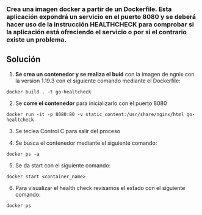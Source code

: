 ### Crea una imagen docker a partir de un Dockerfile. Esta aplicación expondrá un servicio en el puerto 8080 y se deberá hacer uso de la instrucción HEALTHCHECK para comprobar si la aplicación está ofreciendo el servicio o por si el contrario existe un problema.

## Solución

1. **Se crea un contenedor y se realiza el buid** con la imagen de ngnix con la version 1.19.3 con el siguiente comando mediante el Dockerfile:

`docker build . -t go-healtcheck`

2. Se **corre el contenedor** para inicializarlo con el puerto 8080

`docker run -it -p 8080:80 -v static_content:/usr/share/nginx/html go-healtcheck`

3. Se teclea Control C para salir del proceso

4. Se busca el contenedor mediante el siguiente comando:

`docker ps -a`

5. Se da start con el siguiente comando:

`docker start <container_name>`

6. Para visualizar el health check revisamos el estado con el siguiente comando:

`docker ps`